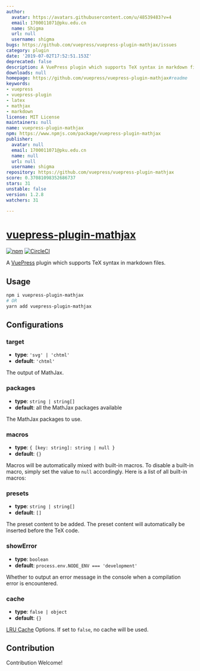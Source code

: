 ```yaml
---
author:
  avatar: https://avatars.githubusercontent.com/u/48539483?v=4
  email: 1700011071@pku.edu.cn
  name: Shigma
  url: null
  username: shigma
bugs: https://github.com/vuepress/vuepress-plugin-mathjax/issues
category: plugin
date: '2019-07-02T17:52:51.153Z'
deprecated: false
description: A VuePress plugin which supports TeX syntax in markdown files.
downloads: null
homepage: https://github.com/vuepress/vuepress-plugin-mathjax#readme
keywords:
- vuepress
- vuepress-plugin
- latex
- mathjax
- markdown
license: MIT License
maintainers: null
name: vuepress-plugin-mathjax
npm: https://www.npmjs.com/package/vuepress-plugin-mathjax
publisher:
  avatar: null
  email: 1700011071@pku.edu.cn
  name: null
  url: null
  username: shigma
repository: https://github.com/vuepress/vuepress-plugin-mathjax
score: 0.37081098352686737
stars: 31
unstable: false
version: 1.2.8
watchers: 31

---
```


# [vuepress-plugin-mathjax](https://vuepress.github.io/plugins/mathjax/)

[![npm](https://img.shields.io/npm/v/vuepress-plugin-mathjax.svg)](https://www.npmjs.com/package/vuepress-plugin-mathjax)
[![CircleCI](https://img.shields.io/circleci/project/github/vuepress/vuepress-plugin-mathjax/master.svg)](https://circleci.com/gh/vuepress/vuepress-plugin-mathjax)

A [VuePress](https://vuepress.vuejs.org/) plugin which supports TeX syntax in markdown files.

## Usage

```bash
npm i vuepress-plugin-mathjax
# OR
yarn add vuepress-plugin-mathjax
```

## Configurations

### target

- **type**: `'svg' | 'chtml'`
- **default**: `'chtml'`

The output of MathJax.

### packages

- **type**: `string | string[]`
- **default**: all the MathJax packages available

The MathJax packages to use.

### macros

- **type**: `{ [key: string]: string | null }`
- **default**: `{}`

Macros will be automatically mixed with built-in macros. To disable a built-in macro, simply set the value to `null` accordingly. Here is a list of all built-in macros:

### presets

- **type**: `string | string[]`
- **default**: `[]`

The preset content to be added. The preset content will automatically be inserted before the TeX code.

### showError

- **type**: `boolean`
- **default**: `process.env.NODE_ENV === 'development'`

Whether to output an error message in the console when a compilation error is encountered.

### cache

- **type**: `false | object`
- **default**: `{}`

[LRU Cache](https://github.com/isaacs/node-lru-cache) Options. If set to `false`, no cache will be used.

## Contribution

Contribution Welcome!

